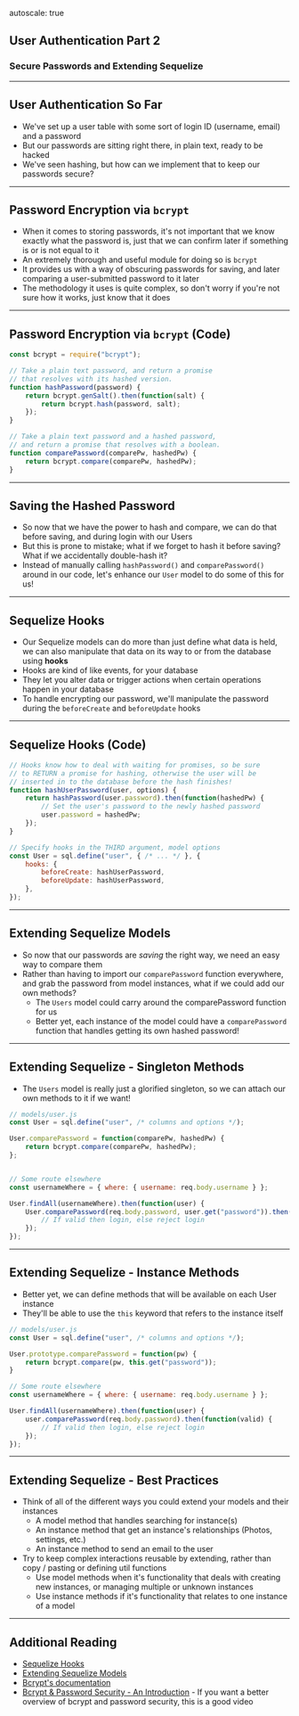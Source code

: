 autoscale: true

## User Authentication Part 2
### Secure Passwords and Extending Sequelize

---

## User Authentication So Far

* We've set up a user table with some sort of login ID (username, email) and a password
* But our passwords are sitting right there, in plain text, ready to be hacked
* We've seen hashing, but how can we implement that to keep our passwords secure?

---

## Password Encryption via `bcrypt`

* When it comes to storing passwords, it's not important that we know exactly what the password is, just that we can confirm later if something is or is not equal to it
* An extremely thorough and useful module for doing so is `bcrypt`
* It provides us with a way of obscuring passwords for saving, and later comparing a user-submitted password to it later
* The methodology it uses is quite complex, so don't worry if you're not sure how it works, just know that it does

---

## Password Encryption via `bcrypt` (Code)

```js
const bcrypt = require("bcrypt");

// Take a plain text password, and return a promise
// that resolves with its hashed version.
function hashPassword(password) {
	return bcrypt.genSalt().then(function(salt) {
		return bcrypt.hash(password, salt);
	});
}

// Take a plain text password and a hashed password,
// and return a promise that resolves with a boolean.
function comparePassword(comparePw, hashedPw) {
	return bcrypt.compare(comparePw, hashedPw);
}
```

---

## Saving the Hashed Password

* So now that we have the power to hash and compare, we can do that before saving, and during login with our Users
* But this is prone to mistake; what if we forget to hash it before saving? What if we accidentally double-hash it?
* Instead of manually calling `hashPassword()` and `comparePassword()` around in our code, let's enhance our `User` model to do some of this for us!

---

## Sequelize Hooks

* Our Sequelize models can do more than just define what data is held, we can also manipulate that data on its way to or from the database using **hooks**
* Hooks are kind of like events, for your database
* They let you alter data or trigger actions when certain operations happen in your database
* To handle encrypting our password, we'll manipulate the password during the `beforeCreate` and `beforeUpdate` hooks

---

## Sequelize Hooks (Code)

```js
// Hooks know how to deal with waiting for promises, so be sure
// to RETURN a promise for hashing, otherwise the user will be
// inserted in to the database before the hash finishes!
function hashUserPassword(user, options) {
	return hashPassword(user.password).then(function(hashedPw) {
		// Set the user's password to the newly hashed password
		user.password = hashedPw;
	});
}

// Specify hooks in the THIRD argument, model options
const User = sql.define("user", { /* ... */ }, {
	hooks: {
		beforeCreate: hashUserPassword,
		beforeUpdate: hashUserPassword,
	},
});
```

---

## Extending Sequelize Models

* So now that our passwords are _saving_ the right way, we need an easy way to compare them
* Rather than having to import our `comparePassword` function everywhere, and grab the password from model instances, what if we could add our own methods?
	* The `Users` model could carry around the comparePassword function for us
	* Better yet, each instance of the model could have a `comparePassword` function that handles getting its own hashed password!

---

## Extending Sequelize - Singleton Methods

* The `Users` model is really just a glorified singleton, so we can attach our own methods to it if we want!

```js
// models/user.js
const User = sql.define("user", /* columns and options */);

User.comparePassword = function(comparePw, hashedPw) {
	return bcrypt.compare(comparePw, hashedPw);
};


// Some route elsewhere
const usernameWhere = { where: { username: req.body.username } };

User.findAll(usernameWhere).then(function(user) {
	User.comparePassword(req.body.password, user.get("password")).then(function(valid) {
		// If valid then login, else reject login
	});
});
```

---

## Extending Sequelize - Instance Methods

* Better yet, we can define methods that will be available on each User instance
* They'll be able to use the `this` keyword that refers to the instance itself

```js
// models/user.js
const User = sql.define("user", /* columns and options */);

User.prototype.comparePassword = function(pw) {
	return bcrypt.compare(pw, this.get("password"));
}

// Some route elsewhere
const usernameWhere = { where: { username: req.body.username } };

User.findAll(usernameWhere).then(function(user) {
	user.comparePassword(req.body.password).then(function(valid) {
		// If valid then login, else reject login
	});
});
```

---

## Extending Sequelize - Best Practices

* Think of all of the different ways you could extend your models and their instances
	* A model method that handles searching for instance(s)
	* An instance method that get an instance's relationships (Photos, settings, etc.)
	* An instance method to send an email to the user
* Try to keep complex interactions reusable by extending, rather than copy / pasting or defining util functions
	* Use model methods when it's functionality that deals with creating new instances, or managing multiple or unknown instances
	* Use instance methods if it's functionality that relates to one instance of a model

---

## Additional Reading

* [Sequelize Hooks](https://github.com/sequelize/sequelize/blob/v4.2.0/docs/hooks.md)
* [Extending Sequelize Models](https://github.com/sequelize/sequelize/blob/v4.2.0/docs/models-definition.md#expansion-of-models)
* [Bcrypt's documentation](https://www.npmjs.com/package/bcrypt)
* [Bcrypt & Password Security - An Introduction](https://www.youtube.com/watch?v=O6cmuiTBZVs) - If you want a better overview of bcrypt and password security, this is a good video
